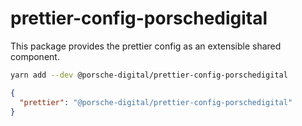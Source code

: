 # prettier-config-porschedigital

This package provides the prettier config as an extensible shared component.

```sh
yarn add --dev @porsche-digital/prettier-config-porschedigital
```

```json
{
  "prettier": "@porsche-digital/prettier-config-porschedigital"
}
```